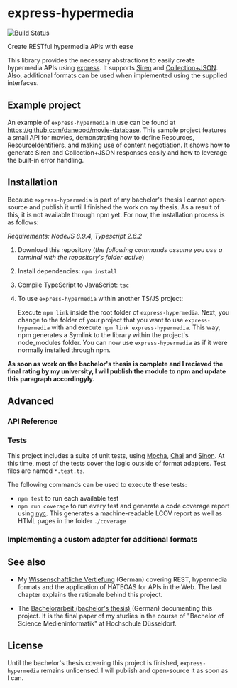 # express-hypermedia

[![Build Status](https://travis-ci.com/danepod/express-hypermedia.svg?token=CxjnV4mixhFKLGqmq2Zt&branch=master)](https://travis-ci.com/danepod/express-hypermedia)

Create RESTful hypermedia APIs with ease

This library provides the necessary abstractions to easily create hypermedia APIs using [express](https://expressjs.com/). It supports [Siren](https://github.com/kevinswiber/siren) and [Collection+JSON](http://amundsen.com/media-types/collection/format/). Also, additional formats can be used when implemented using the supplied interfaces.

## Example project
An example of `express-hypermedia` in use can be found at https://github.com/danepod/movie-database. This sample project features a small API for movies, demonstrating how to define Resources, ResourceIdentifiers, and making use of content negotiation. It shows how to generate Siren and Collection+JSON responses easily and how to leverage the built-in error handling.

## Installation
Because `express-hypermedia` is part of my bachelor's thesis I cannot open-source and publish it until I finished the work on my thesis. As a result of this, it is not available through npm yet. For now, the installation process is as follows:

*Requirements: NodeJS 8.9.4, Typescript 2.6.2*

1. Download this repository (*the following commands assume you use a terminal with the repository's folder active*)
2. Install dependencies: `npm install`
3. Compile TypeScript to JavaScript: `tsc`
4. To use `express-hypermedia` within another TS/JS project:
   
   Execute `npm link` inside the root folder of `express-hypermedia`. Next, you change to the folder of your project that you want to use `express-hypermedia` with and execute `npm link express-hypermedia`. This way, npm generates a Symlink to the library within the project's node_modules folder. You can now use `express-hypermedia` as if it were normally installed through npm.

**As soon as work on the bachelor's thesis is complete and I recieved the final rating by my university, I will publish the module to npm and update this paragraph accordingyly.**

## Advanced
### API Reference

### Tests
This project includes a suite of unit tests, using [Mocha](https://mochajs.org/), [Chai](http://chaijs.com/) and [Sinon](http://sinonjs.org/). At this time, most of the tests cover the logic outside of format adapters. Test files are named `*.test.ts`.

The following commands can be used to execute these tests:
* `npm test` to run each available test
* `npm run coverage` to run every test and generate a code coverage report using [nyc](https://istanbul.js.org/). This generates a machine-readable LCOV report as well as HTML pages in the folder `./coverage`

### Implementing a custom adapter for additional formats

## See also
 * My [Wissenschaftliche Vertiefung](https://github.com/danepod/wissenschaftliche-vertiefung) (German) covering REST, hypermedia formats and the application of HATEOAS for APIs in the Web. The last chapter explains the rationale behind this project.

 * The [Bachelorarbeit (bachelor's thesis)](https://github.com/danepod/bachelorarbeit) (German) documenting this project. It is the final paper of my studies in the course of "Bachelor of Science Medieninformatik" at Hochschule Düsseldorf.

## License
Until the bachelor's thesis covering this project is finished, `express-hypermedia` remains unlicensed. I will publish and open-source it as soon as I can.